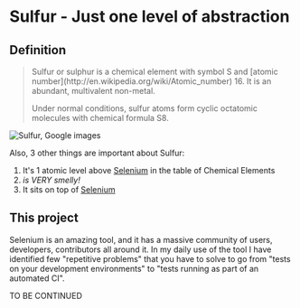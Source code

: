 # Sulfur - Just one level of abstraction

## Definition

<blockquote cite="http://en.wikipedia.org/wiki/Sulfur">
Sulfur or sulphur is a chemical element with symbol S and
[atomic number](http://en.wikipedia.org/wiki/Atomic_number) 16.
It is an abundant, multivalent non-metal.

Under normal conditions, sulfur atoms form cyclic octatomic
molecules with chemical formula S8.
</blockquote>

![Sulfur, Google images](http://us.cdn4.123rf.com/168nwm/conceptw/conceptw1302/conceptw130200029/17935570-sulfur-element-from-periodic-table.jpg)

Also, 3 other things are important about Sulfur:

1. It's 1 atomic level above [Selenium](http://en.wikipedia.org/wiki/Selenium) in the table of Chemical Elements
2. _is VERY smelly!_
3. It sits on top of [Selenium](http://docs.seleniumhq.org/)

## This project

Selenium is an amazing tool, and it has a massive community of users, developers, contributors all around it.
In my daily use of the tool I have identified few "repetitive problems" that you have to solve to go from "tests
on your development environments" to "tests running as part of an automated CI".

TO BE CONTINUED



